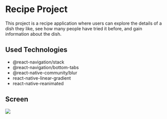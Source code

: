 # Recipe Project

This project is a recipe application where users can explore the details of a dish they like, see how many people have tried it before, and gain information about the dish.

## Used Technologies

- @react-navigation/stack
- @react-navigation/bottom-tabs
- @react-native-community/blur
- react-native-linear-gradient
- react-native-reanimated

## Screen

![](Screen.gif)

